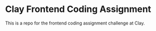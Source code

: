 # Clay Frontend Coding Assignment

This is a repo for the frontend coding assignment challenge at Clay.
